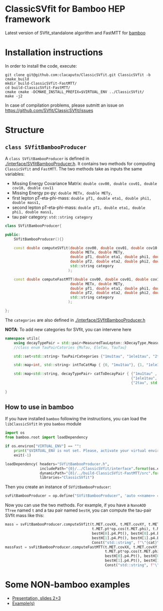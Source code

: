 # ClassicSVfit for Bamboo HEP framework
Latest version of SVfit_standalone algorithm and FastMTT for [bamboo](https://gitlab.cern.ch/cp3-cms/bamboo/-/tree/master/bamboo)

# Installation instructions

In order to install the code, execute:

```
git clone git@github.com:clacaputo/ClassicSVfit.git ClassicSVfit -b cmake_build
mkdir build-ClassicSVfit-FastMTT/
cd build-ClassicSVfit-FastMTT/
cmake cmake -DCMAKE_INSTALL_PREFIX=$VIRTUAL_ENV ../ClassicSVfit/
make -j2 
```

In case of compilation problems, please sutmitt an issue on
https://github.com/SVfit/ClassicSVfit/issues


# Structure

## `class SVfitBambooProducer`

A `class SVfitBambooProducer` is defined in [./interface/SVfitBambooProducer.h](./interface/SVfitBambooProducer.h). It contains two methods for computing `ClassicSVfit` and `FastMTT`.
The two methods take as inputs the same variables: 

- Missing Energy Covariance Matrix: `double cov00, double cov01, double cov10, double cov11`
- Missing Energy px-py: `double METx, double METy,`
- first lepton pT-eta-phi-mass: `double pT1, double eta1, double phi1, double mass1,`
- second lepton pT-eta-phi-mass: `double pT1, double eta1, double phi1, double mass1,`
- tau pair category: `std::string category`

```cpp
class SVfitBambooProducer{

public:
    SVfitBambooProducer(){}

    const double computeSVfit(double cov00, double cov01, double cov10, double cov11,
                              double METx, double METy, 
                              double pT1, double eta1, double phi1, double mass1,
                              double pT2, double eta2, double phi2, double mass2,
                              std::string category
                             );

    const double computeFastMTT(double cov00, double cov01, double cov10, double cov11,
                              double METx, double METy, 
                              double pT1, double eta1, double phi1, double mass1,
                              double pT2, double eta2, double phi2, double mass2,
                              std::string category
                             );

};
```

The `categories` are also defined in [./interface/SVfitBambooProducer.h](./interface/SVfitBambooProducer.h)

**NOTA**: To add new categories for SVfit, you can intervene here 

```cpp
namespace utils{
    using decayTypePair = std::pair<MeasuredTauLepton::kDecayType,MeasuredTauLepton::kDecayType>;
    //class enum TauPairCatories {MuTau, EleTau, TauTau}

    std::set<std::string> TauPairCategories {"1mu1tau", "1ele1tau", "2tau"};

    std::map<int, std::string> intToCatMap { {0, "1mu1tau"}, {1, "1ele1tau"}, { 2,"2tau"} };

    std::map<std::string, decayTypePair> catToDecayPair { {"1mu1tau" , std::make_pair(MeasuredTauLepton::kTauToMuDecay, MeasuredTauLepton::kTauToHadDecay)},
                                                          {"1ele1tau", std::make_pair(MeasuredTauLepton::kTauToElecDecay, MeasuredTauLepton::kTauToHadDecay)},
                                                          {"2tau", std::make_pair(MeasuredTauLepton::kTauToHadDecay, MeasuredTauLepton::kTauToHadDecay)}, };
    
}
```

## How to use in bamboo

If you have installed `bamboo` following the instructions, you can load the `libClassicSVfit` in you `bamboo` module

```python
import os
from bamboo.root import loadDependency 

if os.environ["VIRTUAL_ENV"] == "":
    print("$VIRTUAL_ENV is not set. Please, activate your virtual environment")
    exit(-1)

loadDependency( headers="SVfitBambooProducer.h",
                includePath="{0}/../ClassicSVfit/interface".format(os.environ["VIRTUAL_ENV"]),
                dynamicPath="{0}/../build-ClassicSVfit-FastMTT/src".format(os.environ["VIRTUAL_ENV"]), 
                libraries="ClassicSVfit")
```

Then you create an instance of `SVfitBambooProducer`:

```python
svFitBambooProducer = op.define("SVfitBambooProducer", 'auto <<name>> = SVfitBambooProducer();')
```

Now you can use the two methods. For example, if you have a `NanoAOD TTree` named `t` and a tau pair named `bestH`, you can compute the tau-pair SVfit mass like this:

```python
mass = svFitBambooProducer.computeSVfit(t.MET.covXX, t.MET.covXY, t.MET.covXY, t.MET.covYY,
                                        t.MET.pt*op.cos(t.MET.phi), t.MET.pt*op.cos(t.MET.phi),
                                        bestH[0].p4.Pt(), bestH[0].p4.Eta(), bestH[0].p4.Phi(), bestH[0].p4.M(),
                                        bestH[1].p4.Pt(), bestH[1].p4.Eta(), bestH[1].p4.Phi(), bestH[1].p4.M(),
                                        Const("std::string", f"\"{cat}\"") )
massFast = svFitBambooProducer.computeFastMTT(t.MET.covXX, t.MET.covXY, t.MET.covXY, t.MET.covYY,
                                              t.MET.pt*op.cos(t.MET.phi), t.MET.pt*op.cos(t.MET.phi),
                                              bestH[0].p4.Pt(), bestH[0].p4.Eta(), bestH[0].p4.Phi(), bestH[0].p4.M(),
                                              bestH[1].p4.Pt(), bestH[1].p4.Eta(), bestH[1].p4.Phi(), bestH[1].p4.M(),
                                              Const("std::string", f"\"{cat}\"") )
```

# Some NON-bamboo examples

- [Presentation, slides 2+3](https://indico.cern.ch/event/684622/contributions/2807248/attachments/1575090/2487044/presentation_tmuller.pdf)
- [Example(s)](https://github.com/SVfit/ClassicSVfit/blob/master/bin/testClassicSVfit.cc)
